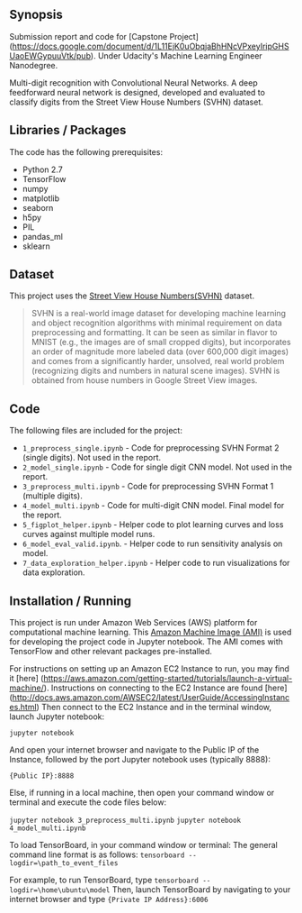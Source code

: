 ## Synopsis

Submission report and code for [Capstone Project] (https://docs.google.com/document/d/1L11EjK0uObqjaBhHNcVPxeyIripGHSUaoEWGypuuVtk/pub).
Under Udacity's Machine Learning Engineer Nanodegree.

Multi-digit recognition with Convolutional Neural Networks.
A deep feedforward neural network is designed, developed and evaluated to classify digits from the Street View House Numbers (SVHN) dataset.

## Libraries / Packages

The code has the following prerequisites:
* Python 2.7
* TensorFlow
* numpy
* matplotlib
* seaborn
* h5py
* PIL
* pandas_ml
* sklearn

## Dataset

This project uses the [Street View House Numbers(SVHN)](http://ufldl.stanford.edu/housenumbers/) dataset.

>SVHN is a real-world image dataset for developing machine learning and object recognition algorithms with minimal requirement on data preprocessing and formatting. It can be seen as similar in flavor to MNIST (e.g., the images are of small cropped digits), but incorporates an order of magnitude more labeled data (over 600,000 digit images) and comes from a significantly harder, unsolved, real world problem (recognizing digits and numbers in natural scene images). SVHN is obtained from house numbers in Google Street View images. 

## Code
The following files are included for the project:
* `1_preprocess_single.ipynb` - Code for preprocessing SVHN Format 2 (single digits). Not used in the report.
* `2_model_single.ipynb` - Code for single digit CNN model. Not used in the report.
* `3_preprocess_multi.ipynb` - Code for preprocessing SVHN Format 1 (multiple digits).
* `4_model_multi.ipynb` - Code for multi-digit CNN model. Final model for the report.
* `5_figplot_helper.ipynb` - Helper code to plot learning curves and loss curves against multiple model runs.
* `6_model_eval_valid.ipynb`. - Helper code to run sensitivity analysis on model.
* `7_data_exploration_helper.ipynb` - Helper code to run visualizations for data exploration.

## Installation / Running

This project is run under Amazon Web Services (AWS) platform for computational machine learning.
This [Amazon Machine Image (AMI)](https://aws.amazon.com/marketplace/pp/B01EYKBEQ0) is used for developing the project code in Jupyter notebook.
The AMI comes with TensorFlow and other relevant packages pre-installed.

For instructions on setting up an Amazon EC2 Instance to run, you may find it [here] (https://aws.amazon.com/getting-started/tutorials/launch-a-virtual-machine/).
Instructions on connecting to the EC2 Instance are found [here] (http://docs.aws.amazon.com/AWSEC2/latest/UserGuide/AccessingInstances.html)
Then connect to the EC2 Instance and in the terminal window, launch Jupyter notebook:

`jupyter notebook`

And open your internet browser and navigate to the Public IP of the Instance, followed by the port Jupyter notebook uses (typically 8888):

`{Public IP}:8888`

Else, if running in a local machine, then open your command window or terminal and execute the code files below:

`jupyter notebook 3_preprocess_multi.ipynb`
`jupyter notebook 4_model_multi.ipynb`

To load TensorBoard, in your command window or terminal:
The general command line format is as follows:
`tensorboard --logdir=\path_to_event_files`

For example, to run TensorBoard, type 
`tensorboard --logdir=\home\ubuntu\model`
Then, launch TensorBoard by navigating to your internet browser and type 
`{Private IP Address}:6006`




